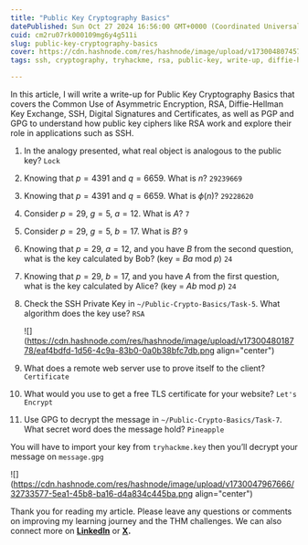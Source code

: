 ```yaml
---
title: "Public Key Cryptography Basics"
datePublished: Sun Oct 27 2024 16:56:00 GMT+0000 (Coordinated Universal Time)
cuid: cm2ru07rk000109mg6y4g511i
slug: public-key-cryptography-basics
cover: https://cdn.hashnode.com/res/hashnode/image/upload/v1730048074579/48109f44-003d-468b-b60e-620c1c6ae014.png
tags: ssh, cryptography, tryhackme, rsa, public-key, write-up, diffie-hellman

---
```


In this article, I will write a write-up for Public Key Cryptography Basics that covers the Common Use of Asymmetric Encryption, RSA, Diffie-Hellman Key Exchange, SSH, Digital Signatures and Certificates, as well as PGP and GPG to understand how public key ciphers like RSA work and explore their role in applications such as SSH.

1. In the analogy presented, what real object is analogous to the public key? `Lock`
    
2. Knowing that *p* = 4391 and *q* = 6659. What is *n*? `29239669`
    
3. Knowing that *p* = 4391 and *q* = 6659. What is *ϕ*(*n*)? `29228620`
    
4. Consider *p* = 29, *g* = 5, *a* = 12. What is *A*? `7`
    
5. Consider *p* = 29, *g* = 5, *b* = 17. What is *B*? `9`
    
6. Knowing that *p* = 29, *a* = 12, and you have *B* from the second question, what is the key calculated by Bob? (key = *Ba* mod *p*) `24`
    
7. Knowing that *p* = 29, *b* = 17, and you have *A* from the first question, what is the key calculated by Alice? (key = *Ab* mod *p*) `24`
    
8. Check the SSH Private Key in `~/Public-Crypto-Basics/Task-5`. What algorithm does the key use? `RSA`
    
    ![](https://cdn.hashnode.com/res/hashnode/image/upload/v1730048018778/eaf4bdfd-1d56-4c9a-83b0-0a0b38bfc7db.png align="center")
    
9. What does a remote web server use to prove itself to the client? `Certificate`
    
10. What would you use to get a free TLS certificate for your website? `Let's Encrypt`
    
11. Use GPG to decrypt the message in `~/Public-Crypto-Basics/Task-7`. What secret word does the message hold? `Pineapple`
    

You will have to import your key from `tryhackme.key` then you’ll decrypt your message on `message.gpg`

![](https://cdn.hashnode.com/res/hashnode/image/upload/v1730047967666/32733577-5ea1-45b8-ba16-d4a834c445ba.png align="center")

Thank you for reading my article. Please leave any questions or comments on improving my learning journey and the THM challenges. We can also connect more on [**LinkedIn**](https://www.linkedin.com/in/sharon-jebitok) or [**X**](https://x.com/SharonJebitok)**.**